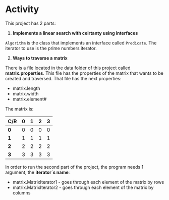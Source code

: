 # Activity
This project has 2 parts:
1. **Implements a linear search with ceirtanty using interfaces**

`Algorithm` is the class that implements an interface called `Predicate`. The iterator to use is the prime numbers iterator.

2. **Ways to traverse a matrix**

There is a file located in the data folder of this project called **matrix.properties**. This file has the properties of the matrix that wants to be created and traversed. That file has the next properties:
- matrix.length
- matrix.width
- matrix.element#

The matrix is:

 C/R | 0 | 1 | 2 | 3 |
------------ | ------------- | - | - | - |
**0** | 0 | 0 | 0 | 0
**1** | 1 | 1 | 1 | 1
**2** | 2 | 2 | 2 | 2
**3** | 3 | 3 | 3 | 3

In order to run the second part of the project, the program needs 1 argument, the **iterator´s name**:
- matrix.MatrixIterator1 - goes through each element of the matrix by rows
- matrix.MatrixIterator2 - goes through each element of the matrix by columns



